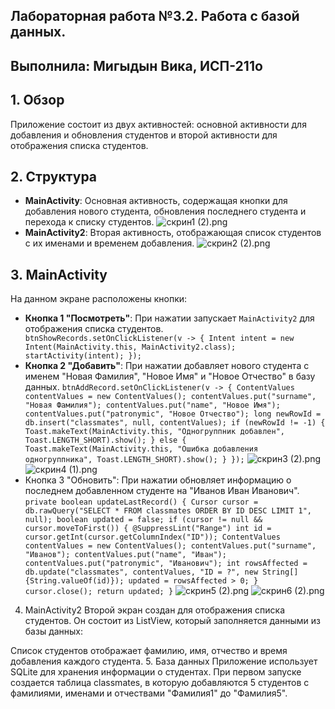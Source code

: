 ## Лабораторная работа №3.2. Работа с базой данных.
## Выполнила: Мигыдын Вика, ИСП-211о

## 1. Обзор
Приложение состоит из двух активностей: основной активности для добавления и обновления студентов и второй активности для отображения списка студентов.
## 2. Структура
- **MainActivity**: Основная активность, содержащая кнопки для добавления нового студента, обновления последнего студента и перехода к списку студентов.
![скрин1 (2).png](..%2F..%2F..%2F..%2F..%2F..%2F..%2F..%2F..%2FDownloads%2F%F1%EA%F0%E8%ED1%20%282%29.png)
- **MainActivity2**: Вторая активность, отображающая список студентов с их именами и временем добавления.
![скрин2 (2).png](..%2F..%2F..%2F..%2F..%2F..%2F..%2F..%2F..%2FDownloads%2F%F1%EA%F0%E8%ED2%20%282%29.png)
## 3. MainActivity
На данном экране расположены кнопки:
- **Кнопка 1 "Посмотреть"**: При нажатии запускает `MainActivity2` для отображения списка студентов.
` btnShowRecords.setOnClickListener(v -> {
    Intent intent = new Intent(MainActivity.this, MainActivity2.class);
    startActivity(intent);
});`
- **Кнопка 2 "Добавить"**: При нажатии добавляет нового студента с именем "Новая Фамилия", "Новое Имя" и "Новое Отчество" в базу данных.
`btnAddRecord.setOnClickListener(v -> {
    ContentValues contentValues = new ContentValues();
    contentValues.put("surname", "Новая Фамилия");
    contentValues.put("name", "Новое Имя");
    contentValues.put("patronymic", "Новое Отчество");
    long newRowId = db.insert("classmates", null, contentValues);
    if (newRowId != -1) {
        Toast.makeText(MainActivity.this, "Одногруппник добавлен", Toast.LENGTH_SHORT).show();
    } else {
        Toast.makeText(MainActivity.this, "Ошибка добавления одногруппника", Toast.LENGTH_SHORT).show();
    }
});`
![скрин3 (2).png](..%2F..%2F..%2F..%2F..%2F..%2F..%2F..%2F..%2FDownloads%2F%F1%EA%F0%E8%ED3%20%282%29.png)
![скрин4 (1).png](..%2F..%2F..%2F..%2F..%2F..%2F..%2F..%2F..%2FDownloads%2F%F1%EA%F0%E8%ED4%20%281%29.png)
- Кнопка 3 "Обновить": При нажатии обновляет информацию о последнем добавленном студенте на "Иванов Иван Иванович".
`private boolean updateLastRecord() {
    Cursor cursor = db.rawQuery("SELECT * FROM classmates ORDER BY ID DESC LIMIT 1", null);
    boolean updated = false;
    if (cursor != null && cursor.moveToFirst()) {
        @SuppressLint("Range") int id = cursor.getInt(cursor.getColumnIndex("ID"));
        ContentValues contentValues = new ContentValues();
        contentValues.put("surname", "Иванов");
        contentValues.put("name", "Иван");
        contentValues.put("patronymic", "Иванович");
        int rowsAffected = db.update("classmates", contentValues, "ID = ?", new String[]{String.valueOf(id)});
        updated = rowsAffected > 0;
    }
    cursor.close();
    return updated;
}`
![скрин5 (2).png](..%2F..%2F..%2F..%2F..%2F..%2F..%2F..%2F..%2FDownloads%2F%F1%EA%F0%E8%ED5%20%282%29.png)
![скрин6 (2).png](..%2F..%2F..%2F..%2F..%2F..%2F..%2F..%2F..%2FDownloads%2F%F1%EA%F0%E8%ED6%20%282%29.png)
4. MainActivity2
Второй экран создан для отображения списка студентов. Он состоит из ListView, который заполняется данными из базы данных:

Список студентов отображает фамилию, имя, отчество и время добавления каждого студента.
5. База данных
Приложение использует SQLite для хранения информации о студентах. При первом запуске создается таблица classmates, в которую добавляются 5 студентов с фамилиями, именами и отчествами "Фамилия1" до "Фамилия5".